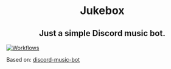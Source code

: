 <p align="center">
    <h1 align="center">Jukebox</h1>
    <h2 align="center">Just a simple Discord music bot.</h2>
    <a href='https://github.com/Hazmi35/rendang/workflows/'>
        <img alt="Workflows" src="https://github.com/Hazmi35/jukebox/workflows/Node.js%20CI/badge.svg">
    </a>
</p>



Based on: [discord-music-bot](https://github.com/iCrawl/discord-music-bot)
